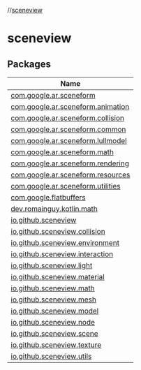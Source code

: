 //[sceneview](index.md)

# sceneview

## Packages

| Name |
|---|
| [com.google.ar.sceneform](sceneview/com.google.ar.sceneform/index.md) |
| [com.google.ar.sceneform.animation](sceneview/com.google.ar.sceneform.animation/index.md) |
| [com.google.ar.sceneform.collision](sceneview/com.google.ar.sceneform.collision/index.md) |
| [com.google.ar.sceneform.common](sceneview/com.google.ar.sceneform.common/index.md) |
| [com.google.ar.sceneform.lullmodel](sceneview/com.google.ar.sceneform.lullmodel/index.md) |
| [com.google.ar.sceneform.math](sceneview/com.google.ar.sceneform.math/index.md) |
| [com.google.ar.sceneform.rendering](sceneview/com.google.ar.sceneform.rendering/index.md) |
| [com.google.ar.sceneform.resources](sceneview/com.google.ar.sceneform.resources/index.md) |
| [com.google.ar.sceneform.utilities](sceneview/com.google.ar.sceneform.utilities/index.md) |
| [com.google.flatbuffers](sceneview/com.google.flatbuffers/index.md) |
| [dev.romainguy.kotlin.math](sceneview/dev.romainguy.kotlin.math/index.md) |
| [io.github.sceneview](sceneview/io.github.sceneview/index.md) |
| [io.github.sceneview.collision](sceneview/io.github.sceneview.collision/index.md) |
| [io.github.sceneview.environment](sceneview/io.github.sceneview.environment/index.md) |
| [io.github.sceneview.interaction](sceneview/io.github.sceneview.interaction/index.md) |
| [io.github.sceneview.light](sceneview/io.github.sceneview.light/index.md) |
| [io.github.sceneview.material](sceneview/io.github.sceneview.material/index.md) |
| [io.github.sceneview.math](sceneview/io.github.sceneview.math/index.md) |
| [io.github.sceneview.mesh](sceneview/io.github.sceneview.mesh/index.md) |
| [io.github.sceneview.model](sceneview/io.github.sceneview.model/index.md) |
| [io.github.sceneview.node](sceneview/io.github.sceneview.node/index.md) |
| [io.github.sceneview.scene](sceneview/io.github.sceneview.scene/index.md) |
| [io.github.sceneview.texture](sceneview/io.github.sceneview.texture/index.md) |
| [io.github.sceneview.utils](sceneview/io.github.sceneview.utils/index.md) |
